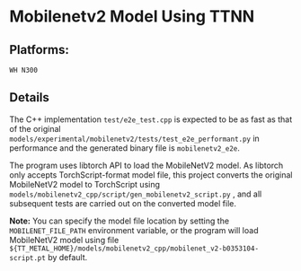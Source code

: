 # Mobilenetv2 Model Using TTNN

## Platforms:
    WH N300

## Details
The C++ implementation `test/e2e_test.cpp` is expected to be as fast as that of the original `models/experimental/mobilenetv2/tests/test_e2e_performant.py` in performance and the generated binary file is `mobilenetv2_e2e`.

The program uses libtorch API to load the MobileNetV2 model. As libtorch only accepts TorchScript-format model file, this project converts the original MobileNetV2 model to TorchScript using `models/mobilenetv2_cpp/script/gen_mobilenetv2_script.py` , and all subsequent tests are carried out on the converted model file.

**Note:** You can specify the model file location by setting the `MOBILENET_FILE_PATH` environment variable, or the program will load MobileNetV2 model using file `${TT_METAL_HOME}/models/mobilenetv2_cpp/mobilenet_v2-b0353104-script.pt` by default.